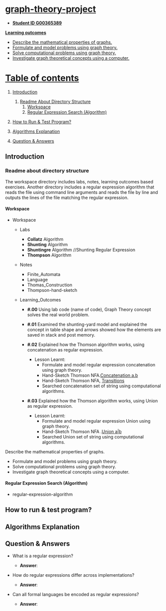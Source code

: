 
<a href="">

# graph-theory-project
- **Student ID G00365389**


**Learning outcomes**
  - Describe the mathematical properties of graphs.
  - Formulate and model problems using graph theory.
  - Solve computational problems using graph theory.
  - Investigate graph theoretical concepts using a computer.




# Table of contents
1. [Introduction](#introduction)
    1. [Readme About Directory Structure](#dir-structure)
        1. [Workspace](#workspace)
        2. [Regular Expression Search (Algorithm)](#regexp-algorithm)
    
2. [How to Run & Test Program?](#how2run-program)
3. [Algorithms Explanation](#explain-algorithm)  
4. [Question & Answers](#qa)




## Introduction <a name="introduction"></a>

  



### Readme about directory structure <a name="dir-structure"></a>
The workspace directory includes labs, notes, learning outcomes based exercises.
Another directory includes a regular expression algorithm that reads the file using command line arguments and reads the file by line and outputs the lines of the file matching the regular expression.
#### Workspace <a name="workspace"></a>
- Workspace
  * Labs
    * **Collatz**       Algorithm
    * **Shunting**      Algorithm
    * **Shuntingre**    Algorithm   //Shunting Regular Expression
    * **Thompson**      Algorithm
  * Notes
    * Finite_Automata
    * Language
    * Thomas_Construction
    * Thompson-hand-sketch

  * Learning_Outcomes
    * **#.00** Using lab code (name of code), Graph Theory concept solves the real world problem. 
    * **#.01** Examined the shunting-yard model and explained the concept in table shape and arrows showed how the elements are saved in stack and post memory.
    * **#.02** Explained how the Thomson algorithm works, using concatenation as regular expression. 
        - Lesson Learnt:
            * Formulate and model regular expression concatenation using graph theory. 
            * Hand-Sketch Thomson NFA.[Concatenation a.b ](https://i.imgur.com/UaY1zln.png)
            * Hand-Sketch Thomson NFA, [Transitions](https://i.imgur.com/rFkOKsW.png)
            * Searched concatenation set of string using computational algorithms.

    * **#.03** Explained how the Thomson algorithm works, using Union as regular expression.
         - Lesson Learnt:
            * Formulate and model regular expression Union using graph theory. 
            * Hand-Sketch Thomson NFA .[Union a|b](https://i.imgur.com/mEshxJg.png)
            * Searched Union set of string using computational algorithms.




Describe the mathematical properties of graphs.
  - Formulate and model problems using graph theory.
  - Solve computational problems using graph theory.
  - Investigate graph theoretical concepts using a computer.

#### Regular Expression Search (Algorithm) <a name="regexp-algorithm"></a>
- regular-expression-algorithm




## How to run & test program? <a name="how2run-program"></a>


















## Algorithms Explanation <a name="explain-algorithm"></a>









## Question & Answers <a name="qa"></a>
- What is a regular expression?
  * **Answer**:


- How do regular expressions differ across implementations?
  * **Answer**:
  



- Can all formal languages be encoded as regular expressions?
  * **Answer**:
